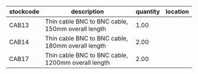 |stockcode|description|quantity|location|
|---------|-----------|--------|--------|
|CAB13|Thin cable BNC to BNC cable, 150mm overall length|1.00||
|CAB14|Thin cable BNC to BNC cable, 180mm overall length|2.00||
|CAB17|Thin cable BNC to BNC cable, 1200mm overall length|2.00||
